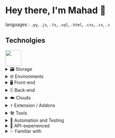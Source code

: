 # Hey there, I'm Mahad :wave:

<!-- I am self-taught software enginner -->

languages : `.py`, `.js`, `.ts`, `.sql`, `.html`, `.css`, `.cs`, `.c`

 <link rel="stylesheet" href="https://cdn.jsdelivr.net/gh/devicons/devicon@v2.15.1/devicon.min.css">

## Technolgies

 <img style="height:50px" src="https://cdn.jsdelivr.net/gh/devicons/devicon/icons/python/python-original.svg" />

<details><summary>🗃️ Storage</summary>
 <img style="height:50px" src="https://cdn.jsdelivr.net/gh/devicons/devicon/icons/mongodb/mongodb-original-wordmark.svg" />
 <img style="height:50px" src="https://cdn.jsdelivr.net/gh/devicons/devicon/icons/postgresql/postgresql-original.svg" />
 <img style="height:50px" src="https://cdn.jsdelivr.net/gh/devicons/devicon/icons/mysql/mysql-original.svg" />
 <img style="height:50px" src="https://cdn.jsdelivr.net/gh/devicons/devicon/icons/microsoftsqlserver/microsoftsqlserver-plain.svg" />
 <img style="height:50px" src="https://cdn.jsdelivr.net/gh/devicons/devicon/icons/sqlite/sqlite-original.svg" />
</details>

<details><summary>🌐 Environments</summary>
 <img style="height:50px"src="https://cdn.jsdelivr.net/gh/devicons/devicon/icons/linux/linux-original.svg" />
 <img style="height:50px" src="https://cdn.jsdelivr.net/gh/devicons/devicon/icons/windows8/windows8-original.svg" />
 <img style="height:50px" src="https://cdn.jsdelivr.net/gh/devicons/devicon/icons/apple/apple-original.svg" />
 <!-- <br> -->
 <img style="height:50px" src="https://cdn.jsdelivr.net/gh/devicons/devicon/icons/vscode/vscode-original.svg" />
 <img style="height:50px" src="https://cdn.jsdelivr.net/gh/devicons/devicon/icons/atom/atom-original.svg" />
 <img style="height:50px" src="https://cdn.jsdelivr.net/gh/devicons/devicon/icons/jupyter/jupyter-original-wordmark.svg" />
 <img style="height:50px" src="https://cdn.jsdelivr.net/gh/devicons/devicon/icons/vim/vim-original.svg" />
</details>

<details><summary>🖥️ Front-end</summary>
 <img style="height:50px" src="https://cdn.jsdelivr.net/gh/devicons/devicon/icons/html5/html5-original.svg" />
 <img style="height:50px" src="https://cdn.jsdelivr.net/gh/devicons/devicon/icons/css3/css3-original.svg" />
 <img style="height:50px" src="https://cdn.jsdelivr.net/gh/devicons/devicon/icons/javascript/javascript-original.svg" />
 <img style="height:50px" src="https://cdn.jsdelivr.net/gh/devicons/devicon/icons/bootstrap/bootstrap-original.svg" />
 <img style="height:50px" src="https://cdn.jsdelivr.net/gh/devicons/devicon/icons/tailwindcss/tailwindcss-plain.svg" />
 <img style="height:50px" src="https://ui.shadcn.com/apple-touch-icon.png" />
</details>

<details><summary>🗄️ Back-end</summary>
 <img style="height:50px" src="https://cdn.jsdelivr.net/gh/devicons/devicon/icons/django/django-plain.svg" />
 <img style="height:50px" src="https://cdn.jsdelivr.net/gh/devicons/devicon/icons/flask/flask-original.svg" />
 <img style="height:50px" src="https://cdn.jsdelivr.net/gh/devicons/devicon/icons/nextjs/nextjs-original.svg" />
</details>

<details><summary>☁️ Clouds</summary>
 <img style="height:50px" src="https://cdn.jsdelivr.net/gh/devicons/devicon/icons/digitalocean/digitalocean-original.svg" />
 <img style="height:50px" src="https://railway.app/brand/logo-light.png" />
 <img style="height:50px" src="https://cdn.jsdelivr.net/gh/devicons/devicon/icons/heroku/heroku-original.svg" />
 <img style="height:50px" src="https://upload.wikimedia.org/wikipedia/commons/thumb/b/bc/Amazon-S3-Logo.svg/201px-Amazon-S3-Logo.svg.png" />
</details>

<details><summary>⚡ Extension / Addons</summary>
 <img style="height:50px" src="https://cdn.jsdelivr.net/gh/devicons/devicon/icons/vscode/vscode-original.svg" />
 <img style="height:50px" src="https://cdn.jsdelivr.net/gh/devicons/devicon/icons/chrome/chrome-original.svg" />
 <img style="height:50px" src="https://cdn.jsdelivr.net/gh/devicons/devicon/icons/firefox/firefox-original.svg" />
</details>

<details><summary>🛠️ Tools</summary>
 <img style="height:50px" src="https://cdn.jsdelivr.net/gh/devicons/devicon/icons/git/git-original.svg" />
 <img style="height:50px" src="https://cdn.jsdelivr.net/gh/devicons/devicon/icons/github/github-original.svg" />
 <img style="height:50px" style="height:50px" src="https://cdn.jsdelivr.net/gh/devicons/devicon/icons/bash/bash-original.svg" />
</details>

<details><summary>🦾 Automation and Testing</summary>
 <img style="height:50px" src="https://cdn.jsdelivr.net/gh/devicons/devicon/icons/selenium/selenium-original.svg" />
</details>

<details><summary>🔗 API-experienced</summary>
 <img style="height:50px" src="https://www.youtube.com/s/desktop/afaf5292/img/favicon_96x96.png" />
 <img style="height:50px" src="https://cdn.shopify.com/shopifycloud/brochure/assets/brand-assets/shopify-logo-shopping-bag-full-color-66166b2e55d67988b56b4bd28b63c271e2b9713358cb723070a92bde17ad7d63.svg" />
  <img style="height:50px" src="https://images.ctfassets.net/fzn2n1nzq965/2EOOpI2mMZgHYBlbO44zWV/5a6c5d37402652c80567ec942c733a43/favicon.png?w=180&h=180" />
  <img style="height:50px" src="https://laz-img-cdn.alicdn.com/imgextra/i1/O1CN01V8uEDV1jdZ9U2wL90_!!6000000004571-73-tps-64-64.ico" />
</details>

<details><summary>✨ Familiar with</summary>
 <img style="height:50px" src="https://chat.openai.com/apple-touch-icon.png" />
 <img style="height:50px" src="https://www.gstatic.com/lamda/images/favicon_v1_150160cddff7f294ce30.svg" title="Bard" />
 <img style="height:50px" src="https://cdn.jsdelivr.net/gh/devicons/devicon/icons/kaggle/kaggle-original.svg" />
 <img style="height:50px" src="https://cdn.jsdelivr.net/gh/devicons/devicon/icons/markdown/markdown-original.svg" />
 <img style="height:50px" src="https://cdn.jsdelivr.net/gh/devicons/devicon/icons/c/c-original.svg" />
 <img style="height:50px" src="https://cdn.jsdelivr.net/gh/devicons/devicon/icons/csharp/csharp-original.svg" />
 <img style="height:50px" src="https://cdn.jsdelivr.net/gh/devicons/devicon/icons/dotnetcore/dotnetcore-original.svg" />
 <img style="height:50px" src="https://cdn.jsdelivr.net/gh/devicons/devicon/icons/react/react-original.svg" />
 <img style="height:50px" src="https://cdn.jsdelivr.net/gh/devicons/devicon/icons/fastapi/fastapi-original.svg" />
 <img style="height:50px" src="https://cdn.jsdelivr.net/gh/devicons/devicon/icons/photoshop/photoshop-plain.svg" />
 <img style="height:50px" src="https://cdn.jsdelivr.net/gh/devicons/devicon/icons/google/google-original.svg" />
</details>
